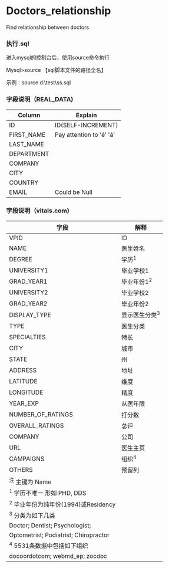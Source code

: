 # Doctors_relationship
Find relationship between doctors

### 执行.sql

进入mysql的控制台后，使用source命令执行

Mysql>source 【sql脚本文件的路径全名】

示例：source d:\test\ss.sql


### 字段说明（REAL_DATA)
Column      | Explain     
 ---------- | -----------  
 ID             | ID(SELF-INCREMENT)
 FIRST_NAME      | Pay attention to 'é' 'á'
 LAST_NAME       |   
 DEPARTMENT       |      
 COMPANY          |    
 CITY             |     
 COUNTRY          | 
 EMAIL          | Could be Null




### 字段说明（vitals.com)
 字段      | 解释     
 ---------- | -----------  
 VPID             | ID     
 NAME             |医生姓名     
 DEGREE           | 学历<sup>1</sup>     
 UNIVERSITY1       | 毕业学校1     
 GRAD_YEAR1        | 毕业年份1<sup>2</sup>    
 UNIVERSITY2       | 毕业学校2     
 GRAD_YEAR2        | 毕业年份2  
 DISPLAY_TYPE     | 显示医生分类<sup>3</sup>
 TYPE             | 医生分类     
 SPECIALTIES      | 特长     
 CITY             | 城市     
 STATE            | 州     
 ADDRESS          | 地址     
 LATITUDE         | 维度     
 LONGITUDE        | 精度     
 YEAR_EXP         | 从医年限     
 NUMBER_OF_RATINGS| 打分数     
 OVERALL_RATINGS  | 总评     
 COMPANY          | 公司     
 URL              | 医生主页     
 CAMPAIGNS        | 组织<sup>4</sup>     
 OTHERS           | 预留列     
 <sup>注</sup> 主键为 Name|
 <sup>1</sup> 学历不唯一 形如 PHD, DDS |
 <sup>2</sup> 毕业年份为纯年份(1994)或Residency|
 <sup>3</sup> 分类为如下几类|
 Doctor; Dentist; Psychologist;|
 Optometrist; Podiatrist; Chiropractor|
<sup>4</sup> 5531条数据中包括如下组织|
docoordotcom; webmd_ep; zocdoc|


